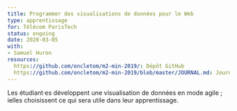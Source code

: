 ```yaml
---
title: Programmer des visualisations de données pour le Web
type: apprentissage
for: Télécom ParisTech
status: ongoing
date: 2020-03-05
with:
- Samuel Huron
resources:
  https://github.com/oncletom/m2-min-2019/: Dépôt GitHub
  https://github.com/oncletom/m2-min-2019/blob/master/JOURNAL.md: Journal de bord
---
```


Les étudiant·es développent une visualisation de données en mode agile ;
ielles choisissent ce qui sera utile dans leur apprentissage.

<!--more-->
